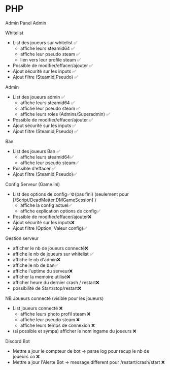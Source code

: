 # PHP 
Admin Panel Admin

Whitelist
- List des joueurs sur whitelist ✅ 
   - affiche leurs steamid64 ✅
   - affiche leur pseudo steam ✅
   - lien vers leur profile steam ✅ 
- Possible de modifier/effacer/ajouter ✅  
- Ajout sécurité sur les inputs ✅
- Ajout filtre (Steamid,Pseudo) ✅

Admin
- List des joueurs admin ✅
   - affiche leurs steamid64 ✅
   - affiche leur pseudo steam ✅
   - affiche leurs roles (Admins/Superadmin) ✅
- Possible de modifier/effacer/ajouter ✅  
- Ajout sécurité sur les inputs ✅
- Ajout filtre (Steamid,Pseudo) ✅ 

Ban
- List des joueurs Ban ✅  
   - affiche leurs steamid64✅ 
   - affiche leur pseudo steam✅    
- Possible d'effacer ✅ 
- Ajout filtre (Steamid,Pseudo)✅  

Config Serveur (Game.ini)
- List des options de config✅⚙️(pas fini)  (seulement pour [/Script/DeadMatter.DMGameSession] )  
   - affiche la config actuel✅  
   - affiche explication options de config✅
- Possible de modifier/effacer/ajouter❌  
- Ajout sécurité sur les inputs❌  
- Ajout filtre (Option, Valeur config)✅  

Gestion serveur
- afficher le nb de joueurs connecté❌   
- affiche le nb de joueurs sur whitelist ✅ 
- affiche le nb d'admin❌ 
- affiche le nb de ban✅ 
- affiche l'uptime du serveur❌ 
- afficher la memoire utilisé❌ 
- afficher heure du dernier crash / restart❌ 
- possibilité de Start/stop/restart❌ 
 
NB Joueurs connecté (visible pour les joueurs)
- List joueurs connecté ❌ 
   - affiche leurs photo profil steam ❌  
   - affiche leur pseudo steam ❌
   - affiche leurs temps de connexion ❌
 -  (si possible et sympa) afficher le nom ingame du joueurs ❌  

Discord Bot
- Mettre a jour le compteur de bot -> parse log pour recup le nb de joueurs co  ❌
- Mettre a jour l'Alerte Bot -> message different pour /restart/crash/start ❌
